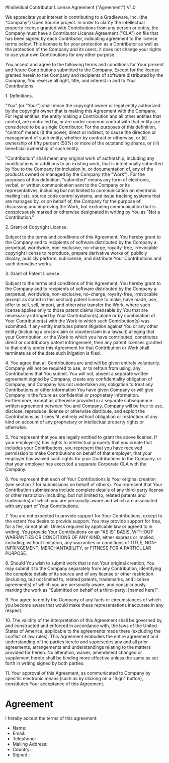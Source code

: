 #Individual Contributor License Agreement ("Agreement") V1.0

We appreciate your interest in contributing to a Gradleware, Inc. (the "Company") Open Source project. In order to clarify the intellectual property license granted with Contributions from any person or entity, the Company must have a Contributor License Agreement ("CLA") on file that has been signed by each Contributor, indicating agreement to the license terms below. This license is for your protection as a Contributor as well as the protection of the Company and its users; it does not change your rights to use your own Contributions for any other purpose.

You accept and agree to the following terms and conditions for Your present and future Contributions submitted to the Company. Except for the license granted herein to the Company and recipients of software distributed by the Company, You reserve all right, title, and interest in and to Your Contributions.

1\. Definitions.

"You" (or "Your") shall mean the copyright owner or legal entity authorized by the copyright owner that is making this Agreement with the Company. For legal entities, the entity making a Contribution and all other entities that control, are controlled by, or are under common control with that entity are considered to be a single Contributor. For the purposes of this definition, "control" means (i) the power, direct or indirect, to cause the direction or management of such entity, whether by contract or otherwise, or (ii) ownership of fifty percent (50%) or more of the outstanding shares, or (iii) beneficial ownership of such entity.

"Contribution" shall mean any original work of authorship, including any modifications or additions to an existing work, that is intentionally submitted by You to the Company for inclusion in, or documentation of, any of the products owned or managed by the Company (the "Work"). For the purposes of this definition, "submitted" means any form of electronic, verbal, or written communication sent to the Company or its representatives, including but not limited to communication on electronic mailing lists, source code control systems, and issue tracking systems that are managed by, or on behalf of, the Company for the purpose of discussing and improving the Work, but excluding communication that is conspicuously marked or otherwise designated in writing by You as "Not a Contribution."

2\. Grant of Copyright License.

Subject to the terms and conditions of this Agreement, You hereby grant to the Company and to recipients of software distributed by the Company a perpetual, worldwide, non-exclusive, no-charge, royalty-free, irrevocable copyright license to reproduce, prepare derivative works of, publicly display, publicly perform, sublicense, and distribute Your Contributions and such derivative works.

3\. Grant of Patent License.

Subject to the terms and conditions of this Agreement, You hereby grant to the Company and to recipients of software distributed by the Company a perpetual, worldwide, non-exclusive, no-charge, royalty-free, irrevocable (except as stated in this section) patent license to make, have made, use, offer to sell, sell, import, and otherwise transfer the Work, where such license applies only to those patent claims licensable by You that are necessarily infringed by Your Contribution(s) alone or by combination of Your Contribution(s) with the Work to which such Contribution(s) was submitted. If any entity institutes patent litigation against You or any other entity (including a cross-claim or counterclaim in a lawsuit) alleging that your Contribution, or the Work to which you have contributed, constitutes direct or contributory patent infringement, then any patent licenses granted to that entity under this Agreement for that Contribution or Work shall terminate as of the date such litigation is filed.

4\. You agree that all Contributions are and will be given entirely voluntarily. Company will not be required to use, or to refrain from using, any Contributions that You submit. You will not, absent a separate written agreement signed by Company, create any confidentiality obligation of Company, and Company has not undertaken any obligation to treat any Contributions or other information You have given Company or will give Company in the future as confidential or proprietary information. Furthermore, except as otherwise provided in a separate subsequence written agreement between You and Company, Company will be free to use, disclose, reproduce, license or otherwise distribute, and exploit the Contributions as it sees fit, entirely without obligation or restriction of any kind on account of any proprietary or intellectual property rights or otherwise.

5\. You represent that you are legally entitled to grant the above license. If your employer(s) has rights to intellectual property that you create that includes your Contributions, you represent that you have received permission to make Contributions on behalf of that employer, that your employer has waived such rights for your Contributions to the Company, or that your employer has executed a separate Corporate CLA with the Company.

6\. You represent that each of Your Contributions is Your original creation (see section 7 for submissions on behalf of others). You represent that Your Contribution submissions include complete details of any third-party license or other restriction (including, but not limited to, related patents and trademarks) of which you are personally aware and which are associated with any part of Your Contributions.

7\. You are not expected to provide support for Your Contributions, except to the extent You desire to provide support. You may provide support for free, for a fee, or not at all. Unless required by applicable law or agreed to in writing, You provide Your Contributions on an "AS IS" BASIS, WITHOUT WARRANTIES OR CONDITIONS OF ANY KIND, either express or implied, including, without limitation, any warranties or conditions of TITLE, NON- INFRINGEMENT, MERCHANTABILITY, or FITNESS FOR A PARTICULAR PURPOSE.

8\. Should You wish to submit work that is not Your original creation, You may submit it to the Company separately from any Contribution, identifying the complete details of its source and of any license or other restriction (including, but not limited to, related patents, trademarks, and license agreements) of which you are personally aware, and conspicuously marking the work as "Submitted on behalf of a third-party: [named here]".

9\. You agree to notify the Company of any facts or circumstances of which you become aware that would make these representations inaccurate in any respect.

10\. The validity of the interpretation of this Agreement shall be governed by, and constructed and enforced in accordance with, the laws of the United States of America, applicable to the agreements made there (excluding the conflict of law rules). This Agreement embodies the entire agreement and understanding of the parties hereto and supersedes any and all prior agreements, arrangements and understandings relating to the matters provided for herein. No alteration, waiver, amendment changed or supplement hereto shall be binding more effective unless the same as set forth in writing signed by both parties.

11\. Your approval of this Agreement, as communicated to Company by specific electronic means (such as by clicking on a "Sign" button), constitutes Your acceptance of this Agreement. 

# Agreement
I hereby accept the terms of this agreement:

* Name:
* Email:
* Telephone:
* Mailing Address:
* Country:
* Signed :
